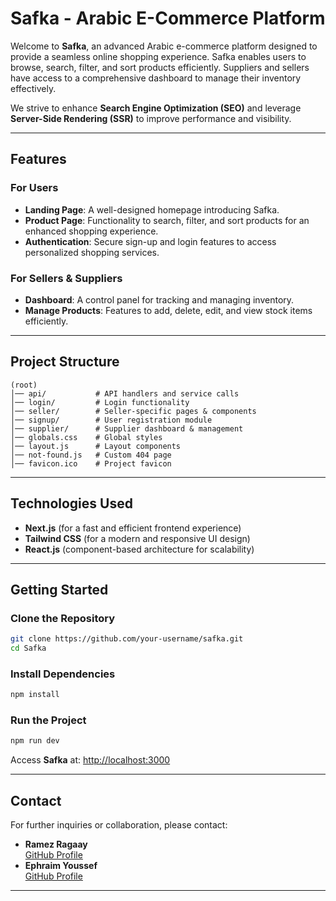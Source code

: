 # Safka - Arabic E-Commerce Platform

Welcome to **Safka**, an advanced Arabic e-commerce platform designed to provide a seamless online shopping experience. Safka enables users to browse, search, filter, and sort products efficiently. Suppliers and sellers have access to a comprehensive dashboard to manage their inventory effectively.

We strive to enhance **Search Engine Optimization (SEO)** and leverage **Server-Side Rendering (SSR)** to improve performance and visibility.

---
## Features
### For Users
- **Landing Page**: A well-designed homepage introducing Safka.
- **Product Page**: Functionality to search, filter, and sort products for an enhanced shopping experience.
- **Authentication**: Secure sign-up and login features to access personalized shopping services.

### For Sellers & Suppliers
- **Dashboard**: A control panel for tracking and managing inventory.
- **Manage Products**: Features to add, delete, edit, and view stock items efficiently.

---

## Project Structure
```
(root)
│── api/           # API handlers and service calls
│── login/         # Login functionality
│── seller/        # Seller-specific pages & components
│── signup/        # User registration module
│── supplier/      # Supplier dashboard & management
│── globals.css    # Global styles
│── layout.js      # Layout components
│── not-found.js   # Custom 404 page
│── favicon.ico    # Project favicon
```

---

## Technologies Used
- **Next.js** (for a fast and efficient frontend experience)
- **Tailwind CSS** (for a modern and responsive UI design)
- **React.js** (component-based architecture for scalability)

---

## Getting Started
### Clone the Repository
```bash
git clone https://github.com/your-username/safka.git
cd Safka
```

### Install Dependencies
```bash
npm install
```

### Run the Project
```bash
npm run dev
```
Access **Safka** at: [http://localhost:3000](http://localhost:3000)

---

## Contact

For further inquiries or collaboration, please contact:

- **Ramez Ragaay**\
[GitHub Profile](https://github.com/RamezRagaay)
- **Ephraim Youssef**\
[GitHub Profile](https://github.com/EphraimYoussef)

---

